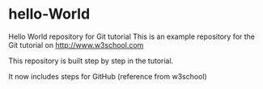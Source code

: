 # hello-World
Hello World repository for Git tutorial
This is an example repository for the Git tutorial on http://www.w3school.com

This repository is built step by step in the tutorial.

It now includes steps for GitHub (reference from w3school)
